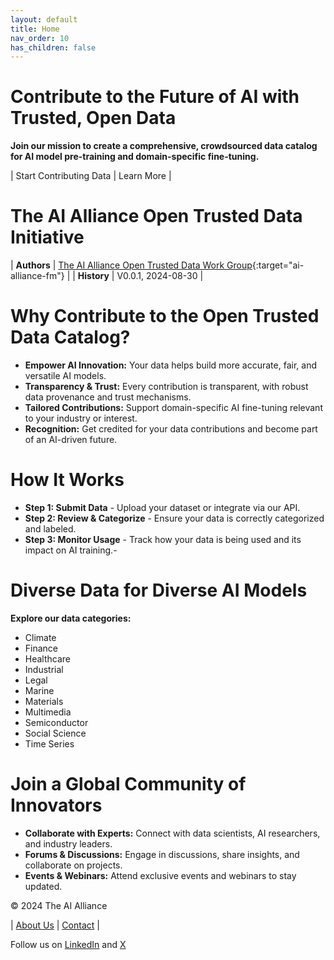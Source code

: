 ```yaml
---
layout: default
title: Home
nav_order: 10
has_children: false
---
```


# Contribute to the Future of AI with Trusted, Open Data

**Join our mission to create a comprehensive, crowdsourced data catalog for AI model pre-training and domain-specific fine-tuning.**

| Start Contributing Data | Learn More |

# The AI Alliance Open Trusted Data Initiative

| **Authors** | [The AI Alliance Open Trusted Data Work Group](https://thealliance.ai/focusareas/foundation-models){:target="ai-alliance-fm"} |
| **History** | V0.0.1, 2024-08-30 |

# Why Contribute to the Open Trusted Data Catalog?

- **Empower AI Innovation:** Your data helps build more accurate, fair, and versatile AI models.
- **Transparency & Trust:** Every contribution is transparent, with robust data provenance and trust mechanisms.
- **Tailored Contributions:** Support domain-specific AI fine-tuning relevant to your industry or interest.
- **Recognition:** Get credited for your data contributions and become part of an AI-driven future.

# How It Works

- **Step 1: Submit Data** - Upload your dataset or integrate via our API.
- **Step 2: Review & Categorize** - Ensure your data is correctly categorized and labeled.
- **Step 3: Monitor Usage** - Track how your data is being used and its impact on AI training.- 

# Diverse Data for Diverse AI Models
**Explore our data categories:**

- Climate
- Finance
- Healthcare
- Industrial
- Legal
- Marine
- Materials
- Multimedia
- Semiconductor
- Social Science
- Time Series

# Join a Global Community of Innovators

- **Collaborate with Experts:** Connect with data scientists, AI researchers, and industry leaders.
- **Forums & Discussions:** Engage in discussions, share insights, and collaborate on projects.
- **Events & Webinars:** Attend exclusive events and webinars to stay updated.

&copy; 2024 The AI Alliance

| [About Us](https://thealliance.ai/about-aia) | [Contact](mailto:contact@thealliance.ai) |

Follow us on [LinkedIn](https://www.linkedin.com/company/the-aialliance/) and [X](https://x.com/thealliance_ai)

